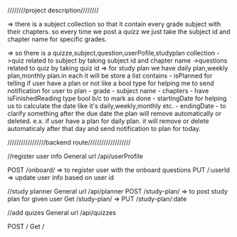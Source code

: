 
////////project description////////

 => there is a subject collection so that it contain every grade subject with their chapters.
  so every time we post a quizz we just take the subject id and chapter name for specific grades.

 => so there is a quizze,subject,question,userPofile,studyplan collection
    ->quiz related to subject by taking subject id and chapter name
    ->questions related to quiz by taking quiz id
 => for study plan we have daily plan,weekly plan,monthly plan.in each it will be store a list contains
      - isPlanned for telling if user have a plan or not like a bool type for helping me to send notification for user to plan
      - grade
      - subject name
      - chapters
         - have isFinishedReading type bool b/c to mark as done
      - startingDate for helping us to calculate the date like it's daily,weekly,monthly etc.
      - endingDate
    - to clarify something after the due date the plan will remove automatically or deleted. e.x. if user have a plan for daily plan.
        it will remove or delete automaticaly after that day and send notification to plan for today.



/////////////////backend route///////////////////

//register user info
General url
       /api/userProfile

 POST /onboard/ 
      => to register user with the onboard questions
 PUT /:userId
      => update user info based on user id

 //study planner
General url
       /api/planner
 POST /study-plan/
    => to post study plan for given user
 Get /study-plan/
    => 
 PUT /study-plan/:date

 //add quizes
General url
       /api/quizzes

 POST /
 Get /



